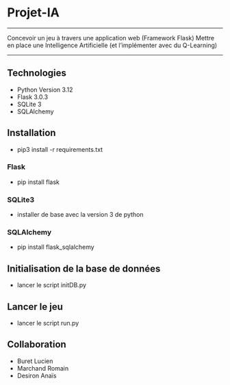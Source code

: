 # Projet-IA
***
Concevoir un jeu à travers une application web (Framework Flask)
Mettre en place une Intelligence Artificielle (et l’implémenter avec du Q-Learning)
***
## Technologies
- Python Version 3.12
- Flask 3.0.3
- SQLite 3
- SQLAlchemy
## Installation
- pip3 install -r requirements.txt
### Flask
- pip install flask
### SQLite3
- installer de base avec la version 3 de python
### SQLAlchemy
- pip install flask_sqlalchemy

## Initialisation de la base de données
- lancer le script initDB.py
## Lancer le jeu
- lancer le script run.py

## Collaboration
- Buret Lucien
- Marchand Romain
- Desiron Anaïs
